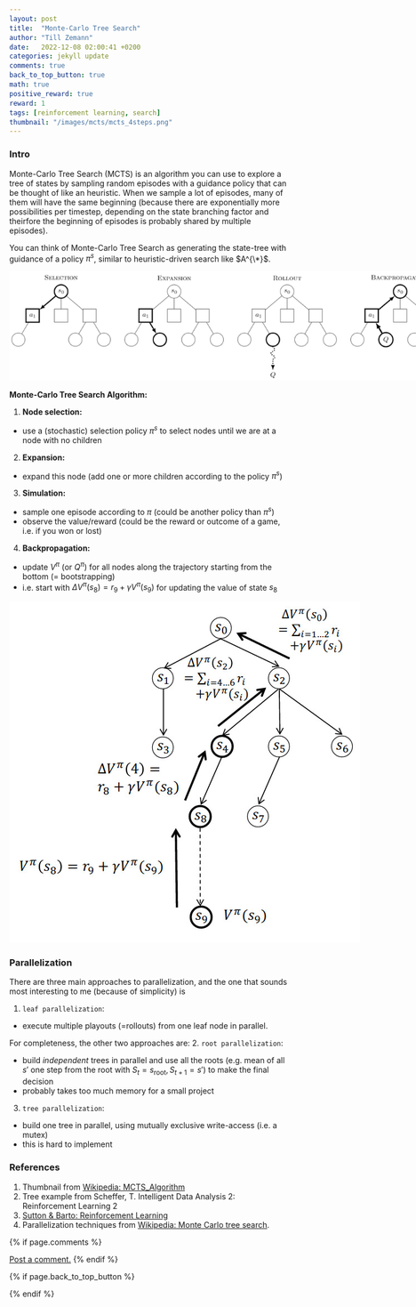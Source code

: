 ```yaml
---
layout: post
title:  "Monte-Carlo Tree Search"
author: "Till Zemann"
date:   2022-12-08 02:00:41 +0200
categories: jekyll update
comments: true
back_to_top_button: true
math: true
positive_reward: true
reward: 1
tags: [reinforcement learning, search]
thumbnail: "/images/mcts/mcts_4steps.png" 
---
```


<!-- alternative thumbnail: td_lambda_illustration.png -->

<!-- for multiple tags use a list: [hello1, hello2] -->

<!--
### Contents
* TOC
{:toc}
-->

<!--
TODO:
- add image links to References
-->

### Intro

Monte-Carlo Tree Search (MCTS) is an algorithm you can use to explore a tree of states by sampling random episodes with a guidance policy that can be thought of like an heuristic. When we sample a lot of episodes, many of them will have the same beginning (because there are exponentially more possibilities per timestep, depending on the state branching factor and theirfore the beginning of episodes is probably shared by multiple episodes).

You can think of Monte-Carlo Tree Search as generating the state-tree with guidance of a policy $\pi^s$, similar to heuristic-driven search like $A^{\*}$. 

<div class="img-block" style="width: 800px;">
    <img src="/images/mcts/mcts_4steps.png"/>
</div>

__Monte-Carlo Tree Search Algorithm:__

1. __Node selection:__
- use a (stochastic) selection policy $\pi^{s}$ to select nodes until we are at a node with no children

2. __Expansion:__
- expand this node (add one or more children according to the policy $\pi^{s}$)

3. __Simulation:__
- sample one episode according to $\pi$ (could be another policy than $\pi^s$)
- observe the value/reward (could be the reward or outcome of a game, i.e. if you won or lost)

4. __Backpropagation:__
- update $V^{\pi}$ (or $Q^{\pi}$) for all nodes along the trajectory starting from the bottom (= bootstrapping)
- i.e. start with $\Delta V^{\pi}(s_8) = r_9 + \gamma V^{\pi}(s_9)$ for updating the value of state $s_8$


<div class="img-block" style="width: 800px;">
    <img src="/images/mcts/mcts_vl.jpg"/>
</div>


### Parallelization

There are three main approaches to parallelization, and the one that sounds most interesting to me (because of simplicity) is
1. `leaf parallelization`:
- execute multiple playouts (=rollouts) from one leaf node in parallel.

For completeness, the other two approaches are:
2. `root parallelization`:
- build _independent_ trees in parallel and use all the roots (e.g. mean of all $s'$ one step from the root with $S_t = s_{\text{root}}, S_{t+1} = s'$) to make the final decision
- probably takes too much memory for a small project

3. `tree parallelization`:
- build one tree in parallel, using mutually exclusive write-access (i.e. a mutex) 
- this is hard to implement

<!-- ### AlphaGo Zero -->




<!-- In-Text Citing -->
<!-- 

Referencing equations:
$$
\begin{equation} \tag{1}\label{eq:1}
x=y
\end{equation}
$$
I reference equation \eqref{eq:1}


You can...
- use bullet points
1. use
2. ordered
3. lists

-- Math --
$\hat{s} = \frac{1}{n-1} \sum_{i=1}^{n} (x_i - \mu)^2$ 

-- Images --
<div class="img-block" style="width: 800px;">
    <img src="/images/lofi_art.png"/>
    <span><strong>Fig 1.1.</strong> Agent and Environment interactions</span>
</div>

-- Links --
[(k-fold) Cross-Validation](https://scikit-learn.org/stable/modules/cross_validation.html)

```c
for(int i=0; i<comm_sz; i++){
	print("%d\n", i);
}
```

<div class="output">
result: 42
</div>

{% highlight python %}
@jit
def f(x)
    print("hi")
# does cool stuff
{% endhighlight %}

-- Highlights --
AAABC `ASDF` __some bold text__

-- Colors --
The <strong style="color: #1E72E7">joint distribution</strong> of $X$ and $Y$ is written as $P(X, Y)$.
The <strong style="color: #ED412D">marginal distribution</strong> on the other hand can be written out as a table.
-->



### References

1. Thumbnail from [Wikipedia: MCTS_Algorithm][thumb]
2. Tree example from Scheffer, T. Intelligent Data Analysis 2: Reinforcement Learning 2
3. [Sutton & Barto: Reinforcement Learning][sab]
4. Parallelization techniques from [Wikipedia: Monte Carlo tree search][wiki-mcts].

<!-- Ressources -->
[RESSOURCE]: LINK
[thumb]: https://en.wikipedia.org/wiki/Monte_Carlo_tree_search#/media/File:MCTS_Algorithm.png
[sab]: http://incompleteideas.net/book/the-book-2nd.html
[wiki-mcts]: https://en.wikipedia.org/wiki/Monte_Carlo_tree_search

<!-- Optional Comment Section-->
{% if page.comments %}
<p class="vspace"></p>
<a class="commentlink" role="button" href="/comments/">Post a comment.</a> <!-- role="button"  -->
{% endif %}

<!-- Optional Back to Top Button -->
{% if page.back_to_top_button %}
<script src="https://unpkg.com/vanilla-back-to-top@7.2.1/dist/vanilla-back-to-top.min.js"></script>
<script>addBackToTop({
  diameter: 40,
  backgroundColor: 'rgb(255, 255, 255, 0.7)', /* 30,144,255, 0.7 */
  textColor: '#4a4946'
})</script>
{% endif %} 